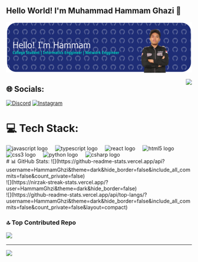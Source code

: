 ## Hello World! I'm Muhammad Hammam Ghazi 👋

![Hammam Ghazi](github-header-banner.png)


<img align="right" height="150" src="https://media4.giphy.com/media/v1.Y2lkPTc5MGI3NjExdWJzY2d2OGV2dmdnb3gyMWM0bzllbjU3eWlqbTVleDBwc3FuMG1raiZlcD12MV9pbnRlcm5hbF9naWZfYnlfaWQmY3Q9Zw/tqfS3mgQU28ko/giphy.gif"  />


## 🌐 Socials:
[![Discord](https://img.shields.io/badge/Discord-%237289DA.svg?logo=discord&logoColor=white)](https://discord.gg/hammamaja) [![Instagram](https://img.shields.io/badge/Instagram-%23E4405F.svg?logo=Instagram&logoColor=white)](https://instagram.com/hmmamghzi) 

# 💻 Tech Stack:
<div align="left">
  <img src="https://cdn.jsdelivr.net/gh/devicons/devicon/icons/javascript/javascript-original.svg" height="30" alt="javascript logo"  />
  <img width="12" />
  <img src="https://cdn.jsdelivr.net/gh/devicons/devicon/icons/typescript/typescript-original.svg" height="30" alt="typescript logo"  />
  <img width="12" />
  <img src="https://cdn.jsdelivr.net/gh/devicons/devicon/icons/react/react-original.svg" height="30" alt="react logo"  />
  <img width="12" />
  <img src="https://cdn.jsdelivr.net/gh/devicons/devicon/icons/html5/html5-original.svg" height="30" alt="html5 logo"  />
  <img width="12" />
  <img src="https://cdn.jsdelivr.net/gh/devicons/devicon/icons/css3/css3-original.svg" height="30" alt="css3 logo"  />
  <img width="12" />
  <img src="https://cdn.jsdelivr.net/gh/devicons/devicon/icons/python/python-original.svg" height="30" alt="python logo"  />
  <img width="12" />
  <img src="https://cdn.jsdelivr.net/gh/devicons/devicon/icons/figma/figma-original.svg" height="30" alt="csharp logo"  />
  </div>
# 📊 GitHub Stats:
![](https://github-readme-stats.vercel.app/api?username=HammamGhzi&theme=dark&hide_border=false&include_all_commits=false&count_private=false)<br/>
![](https://nirzak-streak-stats.vercel.app/?user=HammamGhzi&theme=dark&hide_border=false)<br/>
![](https://github-readme-stats.vercel.app/api/top-langs/?username=HammamGhzi&theme=dark&hide_border=false&include_all_commits=false&count_private=false&layout=compact)

### 🔝 Top Contributed Repo
![](https://github-contributor-stats.vercel.app/api?username=HammamGhzi&limit=5&theme=radical&combine_all_yearly_contributions=true)

---
[![](https://visitcount.itsvg.in/api?id=HammamGhzi&icon=4&color=7)](https://visitcount.itsvg.in)

<!-- Proudly created with GPRM ( https://gprm.itsvg.in ) -->
